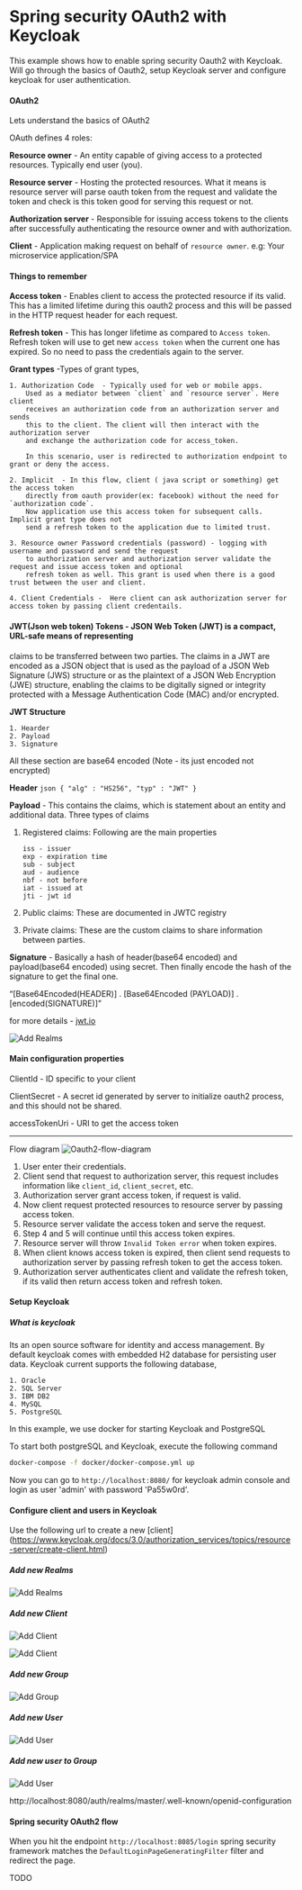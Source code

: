 # Spring security OAuth2 with Keycloak

This example shows how to enable spring security Oauth2 with Keycloak. Will go through the
basics of Oauth2, setup Keycloak server and configure keycloak
for user authentication.

#### OAuth2
Lets understand the basics of OAuth2

OAuth defines 4 roles:

**Resource owner** - An entity capable of giving access to a protected resources.
Typically end user (you).

**Resource server** - Hosting the protected resources. What it means is
resource server will parse oauth token from the request and validate
the token and check is this token good for serving this request or not.

**Authorization server** - Responsible for issuing access tokens to the clients
after successfully authenticating the resource owner and with authorization.
   
**Client** - Application making request on behalf of `resource owner`.
e.g: Your microservice application/SPA

#### Things to remember

**Access token** - Enables client to access the protected resource if its valid.
This has a limited lifetime during this oauth2 process and this will be passed
in the HTTP request header for each request.

**Refresh token** - This has longer lifetime as compared to `Access token`. Refresh
token will use to get new `access token` when the current one has expired.
So no need to pass the credentials again to the server.

**Grant types** -Types of grant types,

    1. Authorization Code  - Typically used for web or mobile apps. 
        Used as a mediator between `client` and `resource server`. Here client   
        receives an authorization code from an authorization server and sends 
        this to the client. The client will then interact with the authorization server 
        and exchange the authorization code for access_token.
        
        In this scenario, user is redirected to authorization endpoint to grant or deny the access.
        
    2. Implicit  - In this flow, client ( java script or something) get the access token
        directly from oauth provider(ex: facebook) without the need for `authorization code`.
        Now application use this access token for subsequent calls. Implicit grant type does not
        send a refresh token to the application due to limited trust.
        
    3. Resource owner Password credentials (password) - logging with username and password and send the request
        to authorization server and authorization server validate the request and issue access token and optional
        refresh token as well. This grant is used when there is a good trust between the user and client.
    
    4. Client Credentials -  Here client can ask authorization server for access token by passing client credentails.

#### JWT(Json web token) Tokens - JSON Web Token (JWT) is a compact, URL-safe means of representing
claims to be transferred between two parties. The claims in a JWT are encoded as a JSON object that 
is used as the payload of a JSON Web Signature (JWS) structure or as the plaintext of a JSON Web Encryption (JWE) structure,
enabling the claims to be digitally signed or integrity protected with a Message Authentication Code (MAC) and/or encrypted.

**JWT Structure**
    
    1. Hearder
    2. Payload
    3. Signature
    
All these section are base64 encoded (Note -  its just encoded not encrypted)

**Header**
    ```json
    {
        "alg" : "HS256",
        "typ" : "JWT"
    }
    ```
    
**Payload** - This contains the claims, which is statement about an entity and additional data.
Three types of claims

1. Registered claims: 
    Following are the main properties
    
    ```properties
    iss - issuer
    exp - expiration time
    sub - subject
    aud - audience
    nbf - not before
    iat - issued at
    jti - jwt id
    ``` 
2. Public claims: These are documented in JWTC registry
3. Private claims: These are the custom claims to share information between parties.

**Signature** - Basically a hash of header(base64 encoded) and payload(base64 encoded) using secret.
Then finally encode the hash of the signature to get the final one.


“[Base64Encoded(HEADER)] . [Base64Encoded (PAYLOAD)] . [encoded(SIGNATURE)]”

for more details - [jwt.io](jwt.io)


![Add Realms](docs/JWT.png)
#### Main configuration properties
ClientId - ID specific to your client

ClientSecret -  A secret id generated by server to initialize oauth2 process, and this should not be 
shared.

accessTokenUri - URI to get the access token
****

Flow diagram
 ![Oauth2-flow-diagram](docs/Oauth2-flow.png)


1. User enter their credentials.
2. Client send that request to authorization server, this request includes
information like `client_id`, `client_secret`, etc.
3. Authorization server grant access token, if request is valid.
4. Now client request protected resources to resource server by passing access token.
5. Resource server validate the access token and serve the request.
6. Step 4 and 5 will continue until this access token expires.
7. Resource server will throw `Invalid Token error` when token expires.
8. When client knows access token is expired, then client send requests
to authorization server by passing refresh token to get the access token.
9. Authorization server authenticates client and validate the refresh token, if its valid
then return access token and refresh token.


#### Setup Keycloak

##### What is keycloak
Its an open source software for identity and access management. By default keycloak comes with 
embedded H2 database for persisting user data. Keycloak current supports the 
following database,

    1. Oracle
    2. SQL Server
    3. IBM DB2
    4. MySQL
    5. PostgreSQL

In this example, we use docker for starting Keycloak and PostgreSQL

To start both postgreSQL and Keycloak, execute the following command
```bash
docker-compose -f docker/docker-compose.yml up
```
Now you can go to `http://localhost:8080/` for keycloak admin console
and login as user 'admin' with password 'Pa55w0rd'.

#### Configure client and users in Keycloak

Use the following url to create a new [client]
(https://www.keycloak.org/docs/3.0/authorization_services/topics/resource-server/create-client.html)

##### Add new Realms
 ![Add Realms](docs/Add-Realms.png)

##### Add new Client
 ![Add Client](docs/AddClient.png)
 
 ![Add Client](docs/Client.png)

##### Add new Group
 ![Add Group](docs/AddGroup.png)
 
##### Add new User
 ![Add User](docs/AddUser.png)
 
##### Add new user to Group
 ![Add User](docs/UserGroup.png)
 
http://localhost:8080/auth/realms/master/.well-known/openid-configuration

#### Spring security OAuth2 flow
When you hit the endpoint `http://localhost:8085/login` spring security framework matches 
the `DefaultLoginPageGeneratingFilter` filter and redirect the page.

TODO






